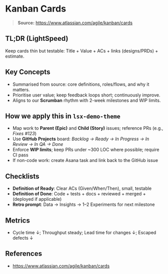 # Kanban Cards

> **Source:** https://www.atlassian.com/agile/kanban/cards

## TL;DR (LightSpeed)
Keep cards thin but testable: Title + Value + ACs + links (designs/PRDs) + estimate.

## Key Concepts
- Summarised from source: core definitions, roles/flows, and why it matters.
- Prioritise user value; keep feedback loops short; continuously improve.
- Aligns to our **Scrumban** rhythm with 2-week milestones and WIP limits.

## How we apply this in `lsx-demo-theme`
- Map work to **Parent (Epic)** and **Child (Story)** issues; reference PRs (e.g., _Fixes #123_)
- Use **GitHub Projects** board: _Backlog → Ready → In Progress → In Review → In QA → Done_
- Enforce **WIP limits**; keep PRs under ~300 LOC where possible; require CI pass
- If non-code work: create Asana task and link back to the GitHub issue

## Checklists
- **Definition of Ready**: Clear ACs (Given/When/Then), small, testable
- **Definition of Done**: Code + tests + docs + reviewed + merged + (deployed if applicable)
- **Retro prompt**: Data → Insights → 1–2 Experiments for next milestone

## Metrics
- Cycle time ↓; Throughput steady; Lead time for changes ↓; Escaped defects ↓

## References
- https://www.atlassian.com/agile/kanban/cards
